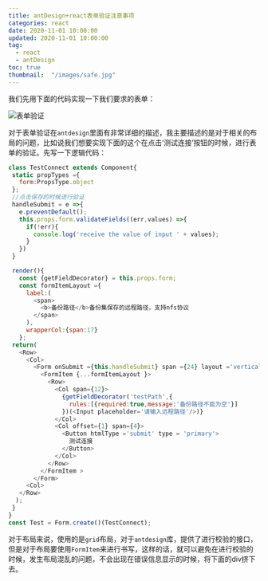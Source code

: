```yaml
---
title: antDesign+react表单验证注意事项
categories: react
date: 2020-11-01 10:00:00
updated: 2020-11-01 10:00:00
tag:
  - react
  - antDesign
toc: true
thumbnail:  "/images/safe.jpg"
---
```


我们先用下面的代码实现一下我们要求的表单：
<!--more-->

![表单验证](/images/13.png)

对于表单验证在`antdesign`里面有非常详细的描述，我主要描述的是对于相关的布局的问题，比如说我们想要实现下面的这个在点击‘测试连接’按钮的时候，进行表单的验证。先写一下逻辑代码：
 ```javaScript
class TestConnect extends Component{
  static propTypes ={
    form:PropsType.object
  };
  //点击保存的时候进行验证
  handleSubmit = e =>{
    e.preventDefault();
    this.props.form.validateFields((err,values) =>{
      if(!err){
        console.log('receive the value of input ' + values);
      }
    })
  }

  render(){
    const {getFieldDecorator} = this.props.form;
    const formItemLayout ={
      label:(
        <span>
          <b>备份路径</b>备份集保存的远程路径，支持nfs协议
        </span>
      ),
      wrapperCol:{span:17}
    };
  return(
    <Row>
      <Col>
        <Form onSubmit ={this.handleSubmit} span ={24} layout ='vertical'>
          <FormItem {...formItemLayout }>
            <Row>
              <Col span={12}>
                {getFieldDecorator('testPath',{
                  rules:[{required:true,message:'备份路径不能为空'}]
                })(<Input placeholder='请输入远程路径'/>)}
              </Col>
              <Col offset={1} span={4}>
                <Button htmlType ='submit' type = 'primary'>
                  测试连接
                </Button>
              </Col>
            </Row>
          </FormItem >
        </Form>
      <Col>
    </Row>
   );
  }
}
const Test = Form.create()(TestConnect);
```
对于布局来说，使用的是`grid`布局，对于`antdesign`库，提供了进行校验的接口，但是对于布局要使用`FormItem`来进行书写，这样的话，就可以避免在进行校验的时候，发生布局混乱的问题，不会出现在错误信息显示的时候，将下面的div挤下去。